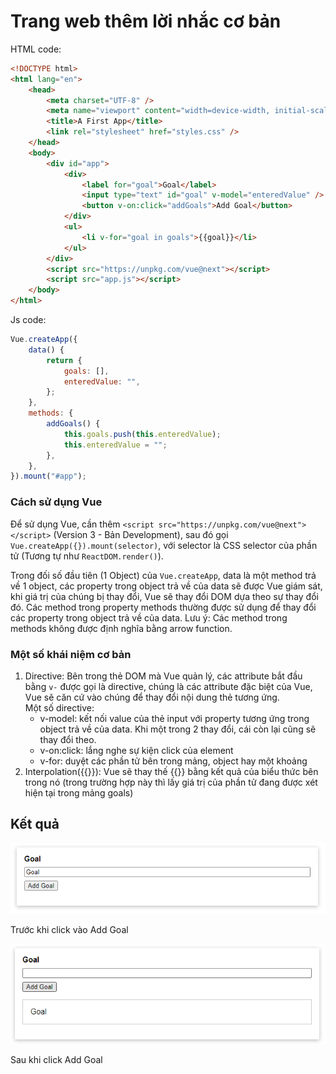 # Trang web thêm lời nhắc cơ bản

HTML code:

```html
<!DOCTYPE html>
<html lang="en">
	<head>
		<meta charset="UTF-8" />
		<meta name="viewport" content="width=device-width, initial-scale=1.0" />
		<title>A First App</title>
		<link rel="stylesheet" href="styles.css" />
	</head>
	<body>
		<div id="app">
			<div>
				<label for="goal">Goal</label>
				<input type="text" id="goal" v-model="enteredValue" />
				<button v-on:click="addGoals">Add Goal</button>
			</div>
			<ul>
				<li v-for="goal in goals">{{goal}}</li>
			</ul>
		</div>
		<script src="https://unpkg.com/vue@next"></script>
		<script src="app.js"></script>
	</body>
</html>
```

Js code:

```js
Vue.createApp({
	data() {
		return {
			goals: [],
			enteredValue: "",
		};
	},
	methods: {
		addGoals() {
			this.goals.push(this.enteredValue);
			this.enteredValue = "";
		},
	},
}).mount("#app");
```

### Cách sử dụng Vue

Để sử dụng Vue, cần thêm `<script src="https://unpkg.com/vue@next"></script>` (Version 3 - Bản Development), sau đó gọi `Vue.createApp({}).mount(selector)`, với selector là CSS selector của phần tử (Tương tự như `ReactDOM.render()`).

Trong đối số đầu tiên (1 Object) của `Vue.createApp`, data là một method trả về 1 object, các property trong object trả về của data sẽ được Vue giám sát, khi giá trị của chúng bị thay đổi, Vue sẽ thay đổi DOM dựa theo sự thay đổi đó. Các method trong property methods thường được sử dụng để thay đổi các property trong object trả về của data.
Lưu ý: Các method trong methods không được định nghĩa bằng arrow function.

### Một số khái niệm cơ bản

1. Directive: Bên trong thẻ DOM mà Vue quản lý, các attribute bắt đầu bằng `v-` được gọi là directive, chúng là các attribute đặc biệt của Vue, Vue sẽ căn cứ vào chúng để thay đổi nội dung thẻ tương ứng. <br/>
   Một số directive:
    - v-model: kết nối value của thẻ input với property tương ứng trong object trả về của data. Khi một trong 2 thay đổi, cái còn lại cũng sẽ thay đổi theo.
    - v-on:click: lắng nghe sự kiện click của element
    - v-for: duyệt các phần tử bên trong mảng, object hay một khoảng
2. Interpolation({{}}): Vue sẽ thay thế {{}} bằng kết quả của biểu thức bên trong nó (trong trường hợp này thì lấy giá trị của phần tử đang được xét hiện tại trong mảng goals)

## Kết quả

![](./prev.png)

<p class="center"> Trước khi click vào Add Goal </p>

![](./after.png)

<p class="center"> Sau khi click Add Goal </p>

